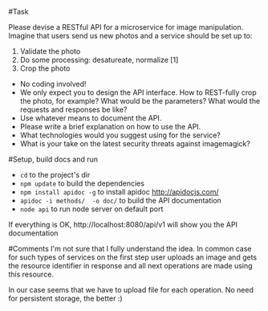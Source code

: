 #Task

Please devise a RESTful API for a microservice for image manipulation. Imagine that users send us new photos and a service should be set up to:
1) Validate the photo
2) Do some processing: desatureate, normalize [1]
3) Crop the photo
* No coding involved!
* We only expect you to design the API interface. How to REST-fully crop the photo, for example? What would be the parameters? What would the requests and responses be like?
* Use whatever means to document the API.
* Please write a brief explanation on how to use the API.
* What technologies would you suggest using for the service?
* What is your take on the latest security threats against imagemagick?

#Setup, build docs  and run
+ ``cd`` to the project's dir
+ ``npm update`` to build the dependencies
+ ``npm install apidoc -g`` to install apidoc http://apidocjs.com/
+ ``apidoc -i methods/  -o doc/`` to build the API documentation
+ ``node api`` to run node server on default port 

If everything is OK,  http://localhost:8080/api/v1 will show you the API documentation   





 


#Comments
I'm not sure that I fully understand the idea. 
In common case for such types of services on the first step user uploads an image and gets the resource identifier in response and all next operations are made using this resource. 

In our case seems that we have to upload file for each operation. 
 No need for persistent storage, the better :)
  
  
 
   